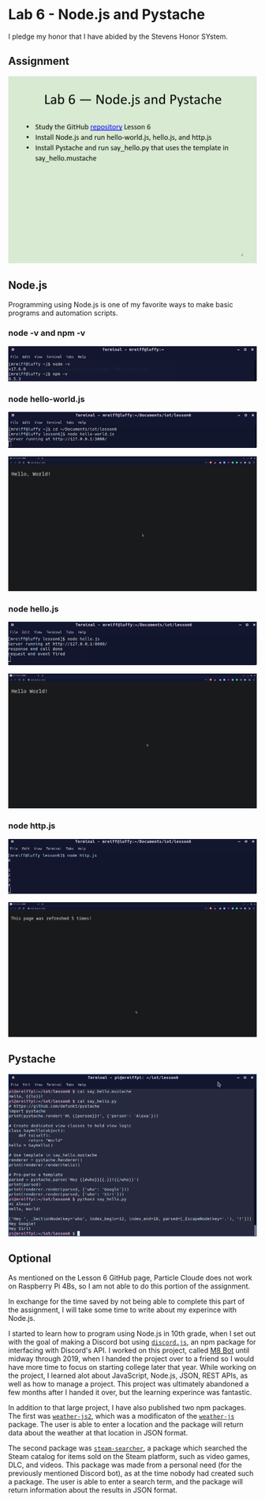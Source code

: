 # Lab 6 - Node.js and Pystache

I pledge my honor that I have abided by the Stevens Honor SYstem.

## Assignment

![](assets/Lab6.png)

## Node.js
Programming using Node.js is one of my favorite ways to make basic programs and automation scripts.

### node -v and npm -v
![](assets/nodev_npmv.png)

### node hello-world.js
![](assets/node_hello-world1.png)

![](assets/node_hello-world2.png)

### node hello.js
![](assets/node_hello1.png)

![](assets/node_hello2.png)

### node http.js
![](assets/node_http1.png)

![](assets/node_http2.png)


## Pystache

![](assets/pystache.png)

## Optional
As mentioned on the Lesson 6 GitHub page, Particle Cloude does not work on Raspberry Pi 4Bs, so I am not able to do this portion of the assignment.

In exchange for the time saved by not being able to complete this part of the assignment, I will take some time to write about my experince with Node.js.

I started to learn how to program using Node.js in 10th grade, when I set out with the goal of making a Discord bot using [`discord.js`](https://github.com/discordjs/discord.js), an npm package for interfacing with Discord's API. I worked on this project, called [M8 Bot](https://github.com/MAPReiff/M8-Bot) until midway through 2019, when I handed the project over to a friend so I would have more time to focus on starting college later that year. While working on the project, I learned alot about JavaScript, Node.js, JSON, REST APIs, as well as how to manage a project. This project was ultimately abandoned a few months after I handed it over, but the learning experince was fantastic.

In addition to that large project, I have also published two npm packages. The first was [`weather-js2`](https://www.npmjs.com/package/weather-js2), which was a modificaton of the [`weather-js`](https://www.npmjs.com/package/weather-js) package. The user is able to enter a location and the package will return data about the weather at that location in JSON format.

The second package was [`steam-searcher`](https://www.npmjs.com/package/steam-searcher), a package which searched the Steam catalog for items sold on the Steam platform, such as video games, DLC, and videos. This package was made from a personal need (for the previously mentioned Discord bot), as at the time nobody had created such a package. The user is able to enter a search term, and the package will return information about the results in JSON format.